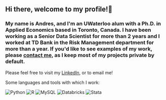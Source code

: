 ## Hi there, welcome to my profile!👋

### My name is Andres, and I'm an UWaterloo alum with a Ph.D. in Applied Economics based in Toronto, Canada. I have been working as a Senior Data Scientist for more than 2 years and I worked at TD Bank in the Risk Management department for more than a year. If you'd like to see examples of my work, please [contact me](maoarcilav@gmail.com), as I keep most of my projects private by default.

Please feel free to visit my [LinkedIn]({https://www.linkedin.com/in/andres-arcila-ph-d-84435637/), or to email me!

Some languages and tools with which I work:

![Python](https://img.shields.io/badge/-Python-fff?&logo=python&color=2f5b44&logoColor=white)
![R](https://img.shields.io/badge/-R-fff?&logo=R&color=2f5b44&logoColor=white)
![MySQL](https://img.shields.io/badge/-MySQL-fff?&logo=mysql&color=2f5b44&logoColor=white)
![Databricks](https://img.shields.io/badge/-Databricks-fff?&logo=databricks&color=2f5b44&logoColor=white)
![Stata](https://img.shields.io/badge/-Stata-fff?&logo=stata&color=2f5b44&logoColor=white)


